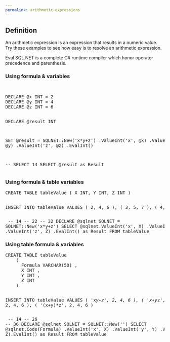 ```yaml
---
permalink: arithmetic-expressions
---
```


## Definition
An arithmetic expression is an expression that results in a numeric value. Try these examples to see how easy is to resolve an arithmetic expression.

Eval SQL.NET is a complete C# runtime compiler which honor operator precedence and parenthesis.

### Using formula & variables


<div class="sqlfiddle">
                <pre class="schema">
                </pre>
                <pre class="sql">
DECLARE @x INT = 2
DECLARE @y INT = 4
DECLARE @z INT = 6

DECLARE @result INT

SET @result = SQLNET::New('x*y+z')
                     .ValueInt('x', @x)
                     .ValueInt('y', @y)
                     .ValueInt('z', @z)
                     .EvalInt()  

-- SELECT 14
SELECT  @result as Result
                </pre>
</div>

### Using formula & table variables

<div class="sqlfiddle">
                <pre class="schema">
CREATE TABLE tableValue ( X INT, Y INT, Z INT )

INSERT  INTO tableValue
VALUES  ( 2, 4, 6 ),
        ( 3, 5, 7 ),
        ( 4, 6, 8 )
                </pre>
                <pre class="sql">
-- 14
-- 22
-- 32
DECLARE @sqlnet SQLNET = SQLNET::New('x*y+z')
SELECT  @sqlnet.ValueInt('x', X)
               .ValueInt('y', Y)
               .ValueInt('z', Z)
               .EvalInt() as Result
FROM    tableValue
                </pre>
</div>

### Using table formula & variables

<div class="sqlfiddle">
                <pre class="schema">
CREATE TABLE tableValue
    (
      Formula VARCHAR(50) ,
      X INT ,
      Y INT ,
      Z INT
    )

INSERT  INTO tableValue
VALUES  ( 'x*y+z', 2, 4, 6 ),
        ( 'x+y*z', 2, 4, 6 ),
        ( '(x+y)*z', 2, 4, 6 )
                </pre>
                <pre class="sql">
-- 14
-- 26
-- 36
DECLARE @sqlnet SQLNET = SQLNET::New('')
SELECT  @sqlnet.Code(Formula)
               .ValueInt('x', X)
               .ValueInt('y', Y)
               .ValueInt('z', Z).EvalInt() as Result
FROM    tableValue
                </pre>
</div>
